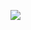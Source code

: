 ![](https://github-readme-stats.vercel.app/api?username=Tzuyang-Dafon&theme=dracula&show_icons=true&layout=donut-vertical)
<!--
**Tzuyang-Dafon/Tzuyang-Dafon** is a ✨ _special_ ✨ repository because its `README.md` (this file) appears on your GitHub profile.

Here are some ideas to get you started:

- 🔭 I’m currently working on ...
- 🌱 I’m currently learning ...
- 👯 I’m looking to collaborate on ...
- 🤔 I’m looking for help with ...
- 💬 Ask me about ...
- 📫 How to reach me: ...
- 😄 Pronouns: ...
- ⚡ Fun fact: ...
-->

